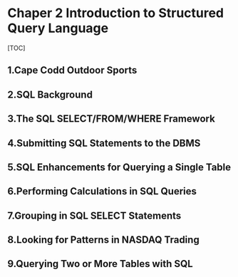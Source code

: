 # Chaper 2 Introduction to Structured Query Language
[TOC]
## 1.Cape Codd Outdoor Sports

## 2.SQL Background
## 3.The SQL SELECT/FROM/WHERE Framework
## 4.Submitting SQL Statements to the DBMS
## 5.SQL Enhancements for Querying a Single Table
## 6.Performing Calculations in SQL Queries
## 7.Grouping in SQL SELECT Statements
## 8.Looking for Patterns in NASDAQ Trading
## 9.Querying Two or More Tables with SQL